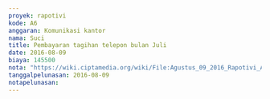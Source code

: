 ```yaml
---
proyek: rapotivi
kode: A6
anggaran: Komunikasi kantor
nama: Suci
title: Pembayaran tagihan telepon bulan Juli
date: 2016-08-09
biaya: 145500
nota: "https://wiki.ciptamedia.org/wiki/File:Agustus_09_2016_Rapotivi_A6_Pembayaran_tagihan_telepon.jpg"
tanggalpelunasan: 2016-08-09
notapelunasan:
---
```


